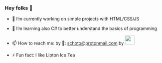 ### Hey folks 🤖
<!--
**schoto/schoto** is a ✨ _special_ ✨ repository because its `README.md` (this file) appears on your GitHub profile.

Here are some ideas to get you started: -->
- 🔭 I’m currently working on simple projects with HTML/CSS/JS
- 🌱 I’m learning also C# to better understand the basics of programming
- 📫 How to reach me:
      by 📧: schoto@protonmail.com
      by <img src="https://content.linkedin.com/content/dam/me/business/en-us/amp/brand-site/v2/bg/LI-Bug.svg.original.svg" width = 30px>

- ⚡ Fun fact: I like Lipton Ice Tea
